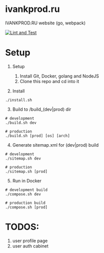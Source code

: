 # ivankprod.ru
IVANKPROD.RU website
(go, webpack)

[![Lint and Test](https://github.com/ivankprod/ivankprod.ru/actions/workflows/lint-and-test.yml/badge.svg?branch=main)](https://github.com/ivankprod/ivankprod.ru/actions/workflows/lint-and-test.yml)

# Setup
1. Setup
    1. Install Git, Docker, golang and NodeJS
    2. Clone this repo and cd into it

2. Install
```shell
./install.sh
```
3. Build to /build_(dev|prod) dir
```shell
# development
./build.sh dev

# production
./build.sh [prod] [os] [arch]
```

4. Generate sitemap.xml for (dev|prod) build
```shell
# development
./sitemap.sh dev

# production
./sitemap.sh [prod]
```

5. Run in Docker
```shell
# development build
./compose.sh dev

# production build
./compose.sh [prod]
```

# TODOS:
1. user profile page
2. user auth cabinet
